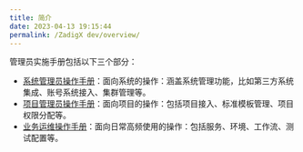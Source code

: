 ```yaml
---
title: 简介
date: 2023-04-13 19:15:44
permalink: /ZadigX dev/overview/
---
```


管理员实施手册包括以下三个部分：

- [系统管理员操作手册](/ZadigX%20dev/system-manual/)：面向系统的操作：涵盖系统管理功能，比如第三方系统集成、账号系统接入、集群管理等。
- [项目管理员操作手册](/ZadigX%20dev/project-manual/)：面向项目的操作：包括项目接入、标准模板管理、项目权限分配等。
- [业务运维操作手册](/ZadigX%20dev/developer-manual/)：面向日常高频使用的操作：包括服务、环境、工作流、测试配置等。
